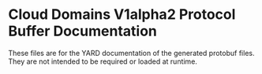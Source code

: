 # Cloud Domains V1alpha2 Protocol Buffer Documentation

These files are for the YARD documentation of the generated protobuf files.
They are not intended to be required or loaded at runtime.
